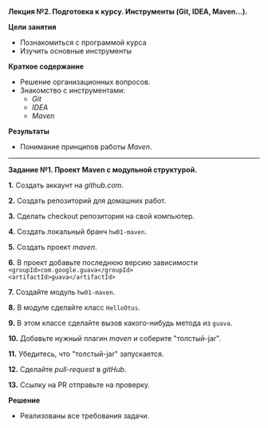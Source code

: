 **Лекция №2. Подготовка к курсу. Инструменты (Git, IDEA, Maven...).**

**Цели занятия**
- Познакомиться с программой курса
- Изучить основные инструменты

**Краткое содержание**
- Решение организационных вопросов.
- Знакомство с инструментами:
    - _Git_
    - _IDEA_
    - _Maven_

**Результаты**
- Понимание принципов работы _Maven_.

---

**Задание №1. Проект Maven с модульной структурой.**

**1.** Создать аккаунт на _github.com_.

**2.** Создать репозиторий для домашних работ.

**3.** Сделать checkout репозитория на свой компьютер.

**4.** Создать локальный бранч `hw01-maven`.

**5.** Создать проект _maven_.

**6.** В проект добавьте последнюю версию зависимости<br>
       `<groupId>com.google.guava</groupId>`<br>
       `<artifactId>guava</artifactId>`
       
**7.** Создайте модуль `hw01-maven`.

**8.** В модуле сделайте класс `HelloOtus`.

**9.**  В этом классе сделайте вызов какого-нибудь метода из `guava`.

**10.** Добавьте нужный плагин _maven_ и соберите "толстый-jar".

**11.** Убедитесь, что "толстый-jar" запускается.

**12.** Сделайте _pull-request_ в _gitHub_.

**13.** Ссылку на PR отправьте на проверку.

**Решение**

- Реализованы все требования задачи.


